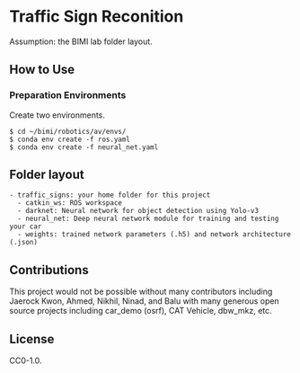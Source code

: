 # Traffic Sign Reconition

Assumption: the BIMI lab folder layout.

## How to Use

### Preparation Environments

Create two environments.

```
$ cd ~/bimi/robotics/av/envs/
$ conda env create -f ros.yaml
$ conda env create -f neural_net.yaml
```

## Folder layout
```
- traffic_signs: your home folder for this project
  - catkin_ws: ROS workspace
  - darknet: Neural network for object detection using Yolo-v3
  - neural_net: Deep neural network module for training and testing your car
  - weights: trained network parameters (.h5) and network architecture (.json)
```

## Contributions

This project would not be possible without many contributors including Jaerock Kwon, Ahmed, Nikhil, Ninad, and Balu with many generous open source projects including car_demo (osrf), CAT Vehicle, dbw_mkz, etc. 
 
## License

CC0-1.0.

